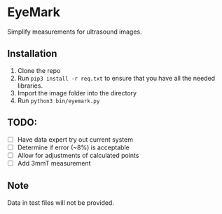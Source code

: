 # EyeMark
Simplify measurements for ultrasound images.

## Installation
1. Clone the repo
2. Run `pip3 install -r req.txt` to ensure that you have all the needed
   libraries.
3. Import the image folder into the directory
4. Run `python3 bin/eyemark.py`

## TODO:
- [ ] Have data expert try out current system
- [ ] Determine if error (~8%) is acceptable
- [ ] Allow for adjustments of calculated points
- [ ] Add 3mmT measurement

## Note
Data in test files will not be provided.
